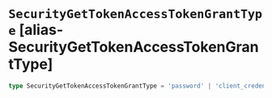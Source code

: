 # `SecurityGetTokenAccessTokenGrantType` [alias-SecurityGetTokenAccessTokenGrantType]
```typescript
type SecurityGetTokenAccessTokenGrantType = 'password' | 'client_credentials' | '_kerberos' | 'refresh_token';
```
